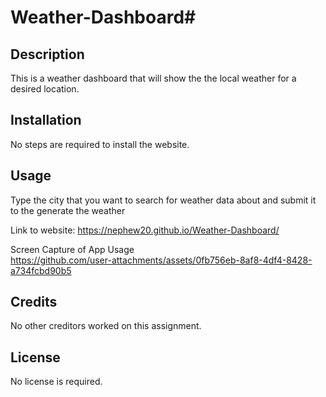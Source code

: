 # Weather-Dashboard# 

## Description

This is a weather dashboard that will show the the local weather for a desired location.

## Installation

No steps are required to install the website. 

## Usage

Type the city that you want to search for weather data about and submit it to the generate the weather 

Link to website: https://nephew20.github.io/Weather-Dashboard/

Screen Capture of App Usage<br/>
https://github.com/user-attachments/assets/0fb756eb-8af8-4df4-8428-a734fcbd90b5


## Credits

No other creditors worked on this assignment. 

## License

No license is required. 
